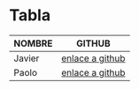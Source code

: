 # Tabla

|NOMBRE|GITHUB|
|------|------|
|Javier|[enlace a github](https://github.com/JaviGonza97)|
|Paolo|[enlace a github](https://github.com/DRAKKO84)|
